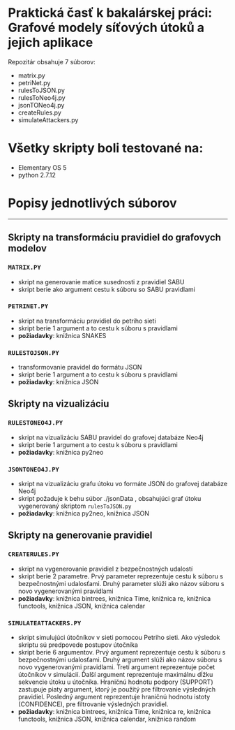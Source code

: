 # Praktická časť k bakalárskej práci: Grafové modely síťových útoků a jejich aplikace
 
 Repozitár obsahuje 7 súborov:
 * matrix.py
 * petriNet.py
 * rulesToJSON.py
 * rulesToNeo4j.py
 * jsonTONeo4j.py
 * createRules.py
 * simulateAttackers.py
 
# Všetky skripty boli testované na:
* Elementary OS 5
* python 2.7.12

# Popisy jednotlivých súborov
 ---
## Skripty na transformáciu pravidiel do grafovych modelov
### `MATRIX.PY`
- skript na generovanie matice susednosti z pravidiel SABU
- skript berie ako argument cestu k súboru so SABU pravidlami

### `PETRINET.PY`
- skript na transformáciu pravidiel do petriho sieti
- skript berie 1 argument a to cestu k súboru s pravidlami
- **požiadavky**: knižnica SNAKES

### `RULESTOJSON.PY`
- transformovanie pravidel do formátu JSON
- skript berie 1 argument a to cestu k súboru s pravidlami
- **požiadavky**: knižnica JSON

## Skripty na vizualizáciu
### `RULESTONEO4J.PY`
- skript na vizualizáciu SABU pravidel do grafovej databáze Neo4j
- skript berie 1 argument a to cestu k súboru s pravidlami
- **požiadavky**: knižnica py2neo

### `JSONTONEO4J.PY`
- skript na vizualizáciu grafu útoku vo formáte JSON do grafovej databáze Neo4j
- skript požaduje k behu súbor ./jsonData , obsahujúci graf útoku vygenerovaný skriptom `rulesToJSON.py`
- **požiadavky**: knižnica py2neo, knižnica JSON

## Skripty na generovanie pravidiel
### `CREATERULES.PY`
- skript na vygenerovanie pravidiel z bezpečnostných udalostí
- skript berie 2 parametre. Prvý parameter reprezentuje cestu k súboru s bezpečnostnými udalosťami. Druhý parameter slúži ako názov súboru s novo vygenerovanými pravidlami
- **požiadavky**: knižnica bintrees, knižnica Time, knižnica re, knižnica functools, knižnica JSON, knižnica calendar

### `SIMULATEATTACKERS.PY`
- skript simulujúci útočníkov v sieti pomocou Petriho sieti. Ako výsledok skriptu sú predpovede postupov útočníka
- skript berie 6 argumentov. Prvý argument reprezentuje cestu k súboru s bezpečnostnými udalosťami. Druhý argument slúži ako názov súboru s novo vygenerovanými pravidlami. Tretí argument reprezentuje počet útočníkov v simulácií. Ďalší argument reprezentuje maximálnu dĺžku sekvencie útoku u útočníka. Hraničnú hodnotu podpory (SUPPORT) zastupuje piaty argument, ktorý je použitý pre filtrovanie výsledných pravidiel. Posledný argument reprezentuje hraničnú hodnotu istoty (CONFIDENCE), pre filtrovanie výsledných pravidiel.
-  **požiadavky**: knižnica bintrees, knižnica Time, knižnica re, knižnica functools, knižnica JSON, knižnica calendar, knižnica random

 
